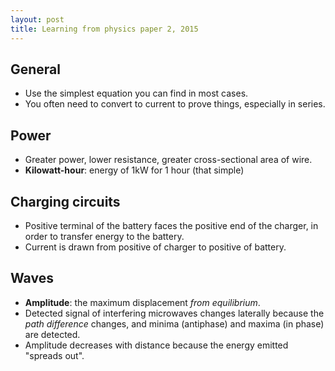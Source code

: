 ```yaml
---
layout: post
title: Learning from physics paper 2, 2015
---
```


## General

- Use the simplest equation you can find in most cases.
- You often need to convert to current to prove things, especially in series.

## Power

- Greater power, lower resistance, greater cross-sectional area of wire.
- **Kilowatt-hour**: energy of 1kW for 1 hour (that simple)

## Charging circuits

- Positive terminal of the battery faces the positive end of the charger, in order to transfer energy to the battery.
- Current is drawn from positive of charger to positive of battery.

## Waves

- **Amplitude**: the maximum displacement *from equilibrium*.
- Detected signal of interfering microwaves changes laterally because the *path difference* changes, and minima (antiphase) and maxima (in phase) are detected.
- Amplitude decreases with distance because the energy emitted "spreads out".
